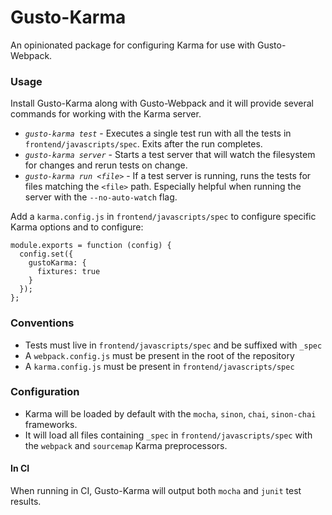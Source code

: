 # Gusto-Karma

An opinionated package for configuring Karma for use with Gusto-Webpack.

### Usage
Install Gusto-Karma along with Gusto-Webpack and it will provide several commands for working with the Karma server.
- *`gusto-karma test`* - Executes a single test run with all the tests in `frontend/javascripts/spec`. Exits after the run completes.
- *`gusto-karma server`* - Starts a test server that will watch the filesystem for changes and rerun tests on change.
- *`gusto-karma run <file>`* - If a test server is running, runs the tests for files matching the `<file>` path. Especially helpful when running the server with the `--no-auto-watch` flag.

Add a `karma.config.js` in `frontend/javascripts/spec` to configure specific Karma options and to configure:
```
module.exports = function (config) {
  config.set({
    gustoKarma: {
      fixtures: true
    }
  });
};

```

### Conventions
- Tests must live in `frontend/javascripts/spec` and be suffixed with `_spec`
- A `webpack.config.js` must be present in the root of the repository
- A `karma.config.js` must be present in `frontend/javascripts/spec`

### Configuration
- Karma will be loaded by default with the `mocha`, `sinon`, `chai`, `sinon-chai` frameworks.
- It will load all files containing `_spec` in `frontend/javascripts/spec` with the `webpack` and `sourcemap` Karma preprocessors.

#### In CI
When running in CI, Gusto-Karma will output both `mocha` and `junit` test results.
